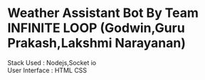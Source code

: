 # Weather Assistant Bot By Team INFINITE LOOP (Godwin,Guru Prakash,Lakshmi Narayanan)

Stack Used : Nodejs,Socket io <br>
User Interface : HTML CSS




